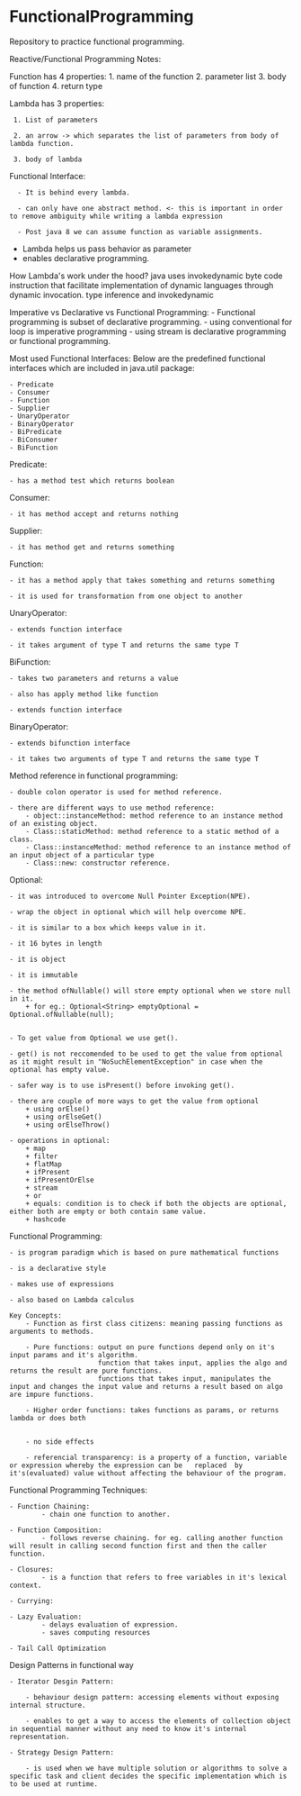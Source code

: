 # FunctionalProgramming
Repository to practice functional programming.

Reactive/Functional Programming Notes:

Function has 4 properties:
    1. name of the function
    2. parameter list
    3. body of function
    4. return type

Lambda has 3 properties:
     
     1. List of parameters
    
     2. an arrow -> which separates the list of parameters from body of lambda function.
    
     3. body of lambda

Functional Interface:
      
      - It is behind every lambda.
      
      - can only have one abstract method. <- this is important in order to remove ambiguity while writing a lambda expression
      
      - Post java 8 we can assume function as variable assignments.

- Lambda helps us pass behavior as parameter
- enables declarative programming.

How Lambda's work under the hood?
   java uses invokedynamic byte code instruction that facilitate implementation of dynamic languages through dynamic invocation.
   type inference and invokedynamic

Imperative vs Declarative vs Functional Programming:
    - Functional programming is subset of declarative programming.
    - using conventional for loop is imperative programming
    - using stream is declarative programming or functional programming.

Most used Functional Interfaces:
Below are the predefined functional interfaces which are included in java.util package:

    - Predicate
    - Consumer
    - Function
    - Supplier
    - UnaryOperator
    - BinaryOperator
    - BiPredicate
    - BiConsumer
    - BiFunction

Predicate:
    
    - has a method test which returns boolean

Consumer:
    
    - it has method accept and returns nothing

Supplier:
    
    - it has method get and returns something

Function:
   
    - it has a method apply that takes something and returns something
    
    - it is used for transformation from one object to another                

UnaryOperator:
   
    - extends function interface
    
    - it takes argument of type T and returns the same type T

BiFunction:
   
    - takes two parameters and returns a value
    
    - also has apply method like function
    
    - extends function interface

BinaryOperator:
    
    - extends bifunction interface
   
    - it takes two arguments of type T and returns the same type T

Method reference in functional programming:
   
    - double colon operator is used for method reference.
   
    - there are different ways to use method reference:
        - object::instanceMethod: method reference to an instance method of an existing object.
        - Class::staticMethod: method reference to a static method of a class.
        - Class::instanceMethod: method reference to an instance method of an input object of a particular type
        - Class::new: constructor reference.

Optional:
    
    - it was introduced to overcome Null Pointer Exception(NPE).
    
    - wrap the object in optional which will help overcome NPE.
    
    - it is similar to a box which keeps value in it.
    
    - it 16 bytes in length
    
    - it is object
    
    - it is immutable
    
    - the method ofNullable() will store empty optional when we store null in it. 
        + for eg.: Optional<String> emptyOptional = Optional.ofNullable(null);


    - To get value from Optional we use get().
    
    - get() is not reccomended to be used to get the value from optional as it might result in "NoSuchElementException" in case when the optional has empty value.
    
    - safer way is to use isPresent() before invoking get().
    
    - there are couple of more ways to get the value from optional
        + using orElse()
        + using orElseGet()
        + using orElseThrow()
    
    - operations in optional:
        + map
        + filter
        + flatMap
        + ifPresent
        + ifPresentOrElse
        + stream
        + or
        + equals: condition is to check if both the objects are optional, either both are empty or both contain same value.
        + hashcode


Functional Programming:
    
    - is program paradigm which is based on pure mathematical functions
    
    - is a declarative style
    
    - makes use of expressions
    
    - also based on Lambda calculus

    Key Concepts:
        - Function as first class citizens: meaning passing functions as arguments to methods.

        - Pure functions: output on pure functions depend only on it's input params and it's algorithm.
                          function that takes input, applies the algo and returns the result are pure functions.
                          functions that takes input, manipulates the input and changes the input value and returns a result based on algo are impure functions.

        - Higher order functions: takes functions as params, or returns lambda or does both
                                  

        - no side effects

        - referencial transparency: is a property of a function, variable or expression whereby the expression can be   replaced  by it's(evaluated) value without affecting the behaviour of the program.

Functional Programming Techniques:
            
    - Function Chaining:
            - chain one function to another.
    
    - Function Composition:
            - follows reverse chaining. for eg. calling another function will result in calling second function first and then the caller function.

    - Closures: 
            - is a function that refers to free variables in it's lexical context.

    - Currying:

    - Lazy Evaluation:
            - delays evaluation of expression.
            - saves computing resources

    - Tail Call Optimization

Design Patterns in functional way

    - Iterator Desgin Pattern:
        
        - behaviour design pattern: accessing elements without exposing internal structure.

        - enables to get a way to access the elements of collection object in sequential manner without any need to know it's internal representation.

    - Strategy Design Pattern:

        - is used when we have multiple solution or algorithms to solve a specific task and client decides the specific implementation which is to be used at runtime.        




